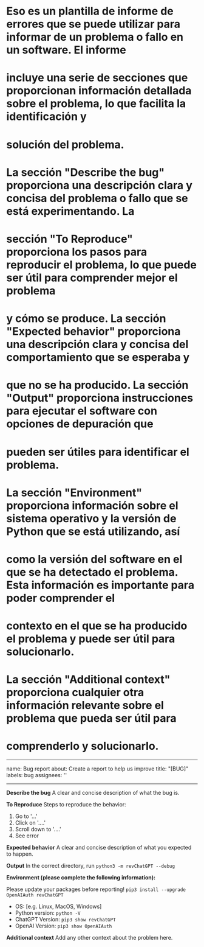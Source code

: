# Eso es un plantilla de informe de errores que se puede utilizar para informar de un problema o fallo en un software. El informe 
# incluye una serie de secciones que proporcionan información detallada sobre el problema, lo que facilita la identificación y 
# solución del problema.
# 
# La sección "Describe the bug" proporciona una descripción clara y concisa del problema o fallo que se está experimentando. La
# sección "To Reproduce" proporciona los pasos para reproducir el problema, lo que puede ser útil para comprender mejor el problema 
# y cómo se produce. La sección "Expected behavior" proporciona una descripción clara y concisa del comportamiento que se esperaba y 
# que no se ha producido. La sección "Output" proporciona instrucciones para ejecutar el software con opciones de depuración que 
# pueden ser útiles para identificar el problema.
# 
# La sección "Environment" proporciona información sobre el sistema operativo y la versión de Python que se está utilizando, así 
# como la versión del software en el que se ha detectado el problema. Esta información es importante para poder comprender el 
# contexto en el que se ha producido el problema y puede ser útil para solucionarlo.
# 
# La sección "Additional context" proporciona cualquier otra información relevante sobre el problema que pueda ser útil para 
# comprenderlo y solucionarlo.

---
name: Bug report
about: Create a report to help us improve
title: "[BUG]"
labels: bug
assignees: ''

---

**Describe the bug**
A clear and concise description of what the bug is.

**To Reproduce**
Steps to reproduce the behavior:
1. Go to '...'
2. Click on '....'
3. Scroll down to '....'
4. See error

**Expected behavior**
A clear and concise description of what you expected to happen.

**Output**
In the correct directory, run `python3 -m revChatGPT --debug`

**Environment (please complete the following information):**

Please update your packages before reporting! `pip3 install --upgrade OpenAIAuth revChatGPT`
 - OS: [e.g. Linux, MacOS, Windows]
 - Python version: `python -V`
 - ChatGPT Version: `pip3 show revChatGPT`
 - OpenAI Version: `pip3 show OpenAIAuth`

**Additional context**
Add any other context about the problem here.

